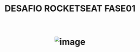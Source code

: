 <h1 align="center" >
  DESAFIO ROCKETSEAT FASE01
</h1>

<br>

<h1 align="center" >
  
![image](https://github.com/Mackoutz1/C-digo-do-desafio---Fase-01-rocketseat-/assets/114028709/15840bcc-a99f-4222-b49c-9cd9a98182f8)

